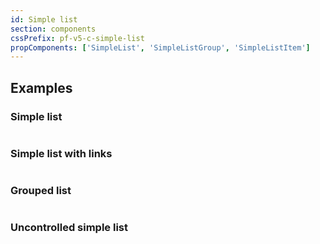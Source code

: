 ```yaml
---
id: Simple list
section: components
cssPrefix: pf-v5-c-simple-list
propComponents: ['SimpleList', 'SimpleListGroup', 'SimpleListItem']
---
```


## Examples

### Simple list

```ts file="SimpleListBasic.tsx"

```

### Simple list with links

```ts file="SimpleListLinks.tsx"

```

### Grouped list

```ts file="SimpleListGrouped.tsx"

```

### Uncontrolled simple list

```ts file="SimpleListUncontrolled.tsx"

```
